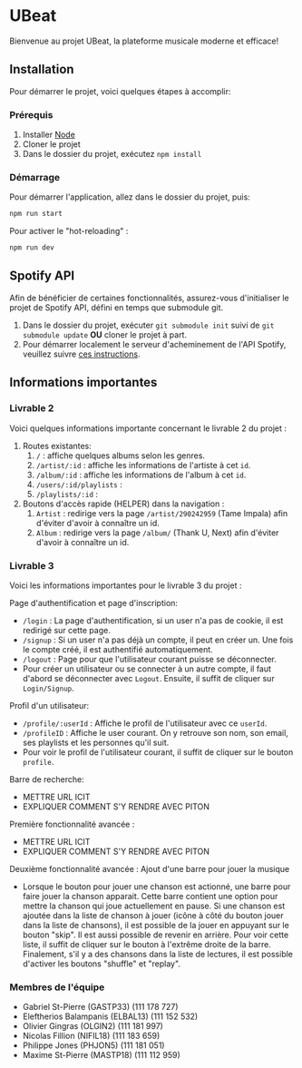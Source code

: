 # UBeat

Bienvenue au projet UBeat, la plateforme musicale moderne et efficace! 

## Installation

Pour démarrer le projet, voici quelques étapes à accomplir:

### Prérequis

1. Installer [Node](https://nodejs.org/)
2. Cloner le projet
3. Dans le dossier du projet, exécutez `npm install`

### Démarrage

Pour démarrer l'application, allez dans le dossier du projet, puis:

```bash
npm run start
```

Pour activer le "hot-reloading" :

```bash
npm run dev
```

## Spotify API

Afin de bénéficier de certaines fonctionnalités, assurez-vous d'initialiser le projet de Spotify API, défini en temps que submodule git. 
1. Dans le dossier du projet, exécuter `git submodule init` suivi de `git submodule update` **OU** cloner le projet à part. 
2. Pour démarrer localement le serveur d'acheminement de l'API Spotify, veuillez suivre [ces instructions](https://github.com/GLO3102-H19/spotifyAPI-team-18).


## Informations importantes

### Livrable 2

Voici quelques informations importante concernant le livrable 2 du projet :

1. Routes existantes:
   1. `/` : affiche quelques albums selon les genres.
   2. `/artist/:id` : affiche les informations de l'artiste à cet `id`.
   4. `/album/:id` : affiche les informations de l'album à cet `id`.
   6. `/users/:id/playlists` : 
   7. `/playlists/:id` : 
2. Boutons d'accès rapide (HELPER) dans la navigation :
   1. `Artist` : redirige vers la page `/artist/290242959` (Tame Impala) afin d'éviter d'avoir à connaître un id.
   2. `Album` : redirige vers la page `/album/` (Thank U, Next) afin d'éviter d'avoir à connaître un id.

### Livrable 3

Voici les informations importantes pour le livrable 3 du projet :

Page d'authentification et page d'inscription:
  - `/login` : La page d'authentification, si un user n'a pas de cookie, il est redirigé sur cette page.
  - `/signup` : Si un user n'a pas déjà un compte, il peut en créer un. Une fois le compte créé, il est authentifié automatiquement.
  - `/logout` : Page pour que l'utilisateur courant puisse se déconnecter.
  - Pour créer un utilisateur ou se connecter à un autre compte, il faut d'abord se déconnecter avec `Logout`. 
    Ensuite, il suffit de cliquer sur `Login/Signup`.
  
Profil d'un utilisateur:
  - `/profile/:userId` : Affiche le profil de l'utilisateur avec ce `userId`.
  - `/profileID` : Affiche le user courant. On y retrouve son nom, son email, ses playlists et les personnes qu'il suit.
  - Pour voir le profil de l'utilisateur courant, il suffit de cliquer sur le bouton `profile`.
  
Barre de recherche:
  - METTRE URL ICIT
  - EXPLIQUER COMMENT S'Y RENDRE AVEC PITON

Première fonctionnalité avancée : 
  - METTRE URL ICIT
  - EXPLIQUER COMMENT S'Y RENDRE AVEC PITON

Deuxième fonctionnalité avancée : Ajout d'une barre pour jouer la musique
  - Lorsque le bouton pour jouer une chanson est actionné, une barre pour
  faire jouer la chanson apparait. Cette barre contient une option pour
  mettre la chanson qui joue actuellement en pause. Si une chanson est ajoutée
  dans la liste de chanson à jouer (icône à côté du bouton jouer dans la liste
  de chansons), il est possible de la jouer en appuyant sur le bouton "skip". Il
  est aussi possible de revenir en arrière. Pour voir cette liste, il suffit de cliquer
  sur le bouton à l'extrême droite de la barre. Finalement, s'il y a des chansons dans
  la liste de lectures, il est possible d'activer les boutons "shuffle" et "replay".


### Membres de l'équipe

* Gabriel St-Pierre (GASTP33) (111 178 727)
* Eleftherios Balampanis (ELBAL13) (111 152 532)
* Olivier Gingras (OLGIN2) (111 181 997)
* Nicolas Fillion (NIFIL18) (111 183 659)
* Philippe Jones (PHJON5) (111 181 051)
* Maxime St-Pierre (MASTP18) (111 112 959)
